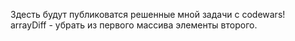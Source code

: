 Здесть будут публиковатся решенные мной задачи с codewars!  
arrayDiff - убрать из первого массива элементы второго.  
